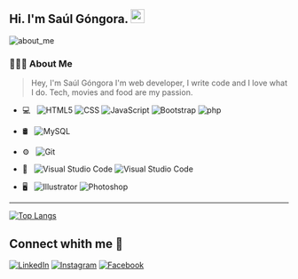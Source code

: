 <!--### Hi there 👋-->

<h2> Hi. I'm Saúl Góngora.  <img src="https://github.com/souvikguria98/souvikguria98/blob/master/Hi.gif" width="25"></h2>
<img align="center" alt="about_me" src="https://user-images.githubusercontent.com/46060069/130855114-a7dedd55-d419-461b-91e9-72d86c445d69.png" />

<h3> 👨🏻‍💻 About Me  </h3>

> Hey, I'm Saúl Góngora I'm web developer, I write code and I love what I do. Tech, movies and food are my passion.

- 💻 &nbsp;
  ![HTML5](https://img.shields.io/badge/HTML5-E34F26?style=for-the-badge&logo=html5&logoColor=white)
  ![CSS](https://img.shields.io/badge/CSS3-1572B6?style=for-the-badge&logo=css3&logoColor=white)
  ![JavaScript](https://img.shields.io/badge/JavaScript-F7DF1E?style=for-the-badge&logo=javascript&logoColor=black)
  ![Bootstrap](https://img.shields.io/badge/Bootstrap-563D7C?style=for-the-badge&logo=bootstrap&logoColor=white)
  ![php](https://img.shields.io/badge/PHP-777BB4?style=for-the-badge&logo=php&logoColor=white)
  <!--![React](https://img.shields.io/badge/-React-333333?style=flat&logo=react)-->
- 🛢 &nbsp;
  ![MySQL](https://img.shields.io/badge/MySQL-00000F?style=for-the-badge&logo=mysql&logoColor=white)
  <!--![MongoDB](https://img.shields.io/badge/-MongoDB-333333?style=flat&logo=mongodb)-->
- ⚙️ &nbsp;
  ![Git](https://img.shields.io/badge/-Git-333333?style=flat&logo=git)
- 🔧 &nbsp;
  ![Visual Studio Code](https://img.shields.io/badge/Arch_Linux-1793D1?style=for-the-badge&logo=arch-linux&logoColor=white)
  ![Visual Studio Code](https://img.shields.io/badge/-Visual%20Studio%20Code-333333?style=flat&logo=visual-studio-code&logoColor=007ACC)
  
  
- 🖥 &nbsp;
  ![Illustrator](https://img.shields.io/badge/-Illustrator-333333?style=flat&logo=adobe-illustrator)
  ![Photoshop](https://img.shields.io/badge/-Photoshop-333333?style=flat&logo=adobe-photoshop)

<hr>

<!--img align="left" src="https://github-readme-stats.vercel.app/api?username=samgongora26&include_all_commits=true&count_private=true&show_icons=true&line_height=20&title_color=7A7ADB&icon_color=2234AE&text_color=D3D3D3&bg_color=0,000000,130F40" alt="devSouvik's Github Stats"-->

[![Top Langs](https://github-readme-stats.vercel.app/api/top-langs/?username=samgongora26&layout=compact&text_color=daf7dc&bg_color=151515)](https://github.com/devSouvik/github-readme-stats)



## Connect whith me 🤝

<a href="https://www.linkedin.com/in/saúl-góngora-0535871b4/" target="_blank"><img src="https://img.shields.io/badge/LinkedIn-%230077B5.svg?&style=flat-square&logo=linkedin&logoColor=white" alt="LinkedIn"></a>
<a href="https://www.instagram.com/sam.gongora15/" target="_blank"><img src="https://img.shields.io/badge/Instagram-%23E4405F.svg?&style=flat-square&logo=instagram&logoColor=white" alt="Instagram"></a>
<a href="https://www.facebook.com/saulsantiago.gongoraku.3/" target="_blank"><img src="https://img.shields.io/badge/Facebook-%231877F2.svg?&style=flat-square&logo=facebook&logoColor=white" alt="Facebook"></a>



<!--
**samgongora26/samgongora26** is a ✨ _special_ ✨ repository because its `README.md` (this file) appears on your GitHub profile.

Here are some ideas to get you started:

- 🔭 I’m currently working on ...
- 🌱 I’m currently learning ...
- 👯 I’m looking to collaborate on ...
- 🤔 I’m looking for help with ...
- 💬 Ask me about ...
- 📫 How to reach me: ...
- 😄 Pronouns: ...
- ⚡ Fun fact: ...
-->

